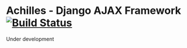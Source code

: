 Achilles - Django AJAX Framework [![Build Status](https://travis-ci.org/exekias/django-achilles.png)](https://travis-ci.org/exekias/django-achilles)
================================

Under development
